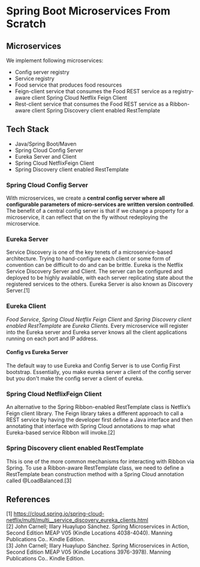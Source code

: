 # Spring Boot Microservices From Scratch

## Microservices

We implement following microservices:  

- Config server registry 
- Service registry 
- Food service that produces food resources
- Feign-client service that consumes the Food REST service as a registry-aware client Spring Cloud Netflix Feign Client
- Rest-client service that consumes the Food REST service as a Ribbon-aware client Spring Discovery client enabled RestTemplate

## Tech Stack

- Java/Spring Boot/Maven
- Spring Cloud Config Server
- Eureka Server and Client
- Spring Cloud NetflixFeign Client
- Spring Discovery client enabled RestTemplate

### Spring Cloud Config Server
<p>With microservices, we create a&nbsp;<strong>central config server where all configurable parameters of micro-services are written version controlled</strong>. The benefit of a central config server is that if we change a property for a microservice, it can reflect that on the fly without redeploying the microservice.</p>

### Eureka Server

Service Discovery is one of the key tenets of a microservice-based architecture. Trying to hand-configure each client or some form of convention can be difficult to do and can be brittle. Eureka is the Netflix Service Discovery Server and Client. The server can be configured and deployed to be highly available, with each server replicating state about the registered services to the others. Eureka Server is also known as Discovery Server.[1]

### Eureka Client
_Food Service_, _Spring Cloud Netflix Feign Client_ and _Spring Discovery client enabled RestTemplate_ are _Eureka Clients_. Every microservice will register into the Eureka server and Eureka server knows all the client applications running on each port and IP address.

#### Config vs Eureka Server

<p>The default way to use Eureka and Config Server is to use Config First bootstrap. Essentially, you make eureka server a client of the config server but you don't make the config server a client of eureka.</p>

### Spring Cloud NetflixFeign Client

An alternative to the Spring Ribbon-enabled RestTemplate class is Netflix’s Feign client library. The Feign library takes a different approach to call a REST service by having the developer first define a Java interface and then annotating that interface with Spring Cloud annotations to map what Eureka-based service Ribbon will invoke.[2]

### Spring Discovery client enabled RestTemplate

This is one of the more common mechanisms for interacting with Ribbon via Spring. To use a Ribbon-aware RestTemplate class, we need to define a RestTemplate bean construction method with a Spring Cloud annotation called @LoadBalanced.[3]

## References
[1] https://cloud.spring.io/spring-cloud-netflix/multi/multi__service_discovery_eureka_clients.html  
[2] John Carnell; Illary Huaylupo Sánchez. Spring Microservices in Action, Second Edition MEAP V05 (Kindle Locations 4038-4040). Manning Publications Co.. Kindle Edition.  
[3] John Carnell; Illary Huaylupo Sánchez. Spring Microservices in Action, Second Edition MEAP V05 (Kindle Locations 3976-3978). Manning Publications Co.. Kindle Edition.   
